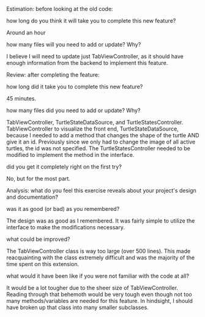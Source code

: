 Estimation: before looking at the old code:

how long do you think it will take you to complete this new feature?

Around an hour

how many files will you need to add or update? Why?

I believe I will need to update just TabViewController, as it should have enough information from the backend to implement this feature.

Review: after completing the feature:

how long did it take you to complete this new feature?

45 minutes.

how many files did you need to add or update? Why?

TabViewController, TurtleStateDataSource, and TurtleStatesController.
TabViewController to visualize the front end, TurtleStateDataSource, because I needed to add a method that changes the shape of the turtle AND give it an id. Previously since we only had to change the image of all active turtles, the id was not specified. The TurtleStatesController needed to be modified to implement the method in the interface.

did you get it completely right on the first try?

No, but for the most part.

Analysis: what do you feel this exercise reveals about your project's design and documentation?

was it as good (or bad) as you remembered?

The design was as good as I remembered. It was fairly simple to utilize the interface to make the modifications necessary.

what could be improved?

The TabViewController class is way too large (over 500 lines). This made reacquainting with the class extremely difficult and was the majority of the time spent on this extension.

what would it have been like if you were not familiar with the code at all?

It would be a lot tougher due to the sheer size of TabViewController. Reading through that behemoth would be very tough even though not too many methods/variables are needed for this feature. In hindsight, I should have broken up that class into many smaller subclasses.